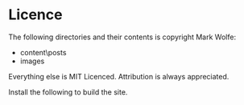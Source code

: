 Licence
=======

The following directories and their contents is copyright Mark Wolfe:

* content\posts
* images

Everything else is MIT Licenced. Attribution is always appreciated.

Install the following to build the site.